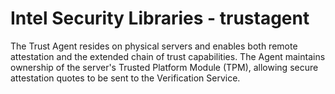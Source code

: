 # Intel Security Libraries - trustagent
The Trust Agent resides on physical servers and enables both remote attestation and the extended chain of trust capabilities. The Agent maintains ownership of the server's Trusted Platform Module (TPM), allowing secure attestation quotes to be sent to the Verification Service. 
